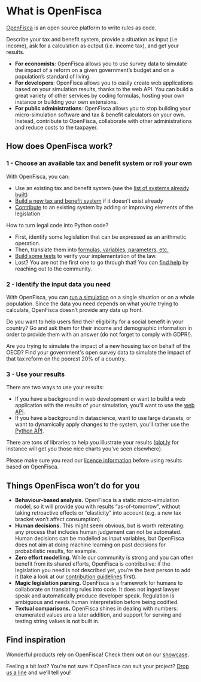 # <i class="fas fa-home"></i> What is OpenFisca

[OpenFisca](https://openfisca.org) is an open source platform to write rules as code.

Describe your tax and benefit system, provide a situation as input (i.e income), ask for a calculation as output (i.e. income tax), and get your results.

* **For economists**: OpenFisca allows you to use survey data to simulate the impact of a  reform on a given government’s budget and on a population’s standard of living.
* **For developers**: OpenFisca allows you to easily create web applications based on your simulation results, thanks to the web API. You can build a great variety of other services by coding formulas, hosting your own instance or building your own extensions.
* **For public administrations**: OpenFisca allows you to stop building your micro-simulation software and tax & benefit calculators on your own. Instead, contribute to OpenFisca, collaborate with other administrations and reduce costs to the taxpayer.

## How does OpenFisca work?

### 1 - Choose an available tax and benefit system or roll your own

With OpenFisca, you can:
* Use an existing tax and benefit system (see the [list of systems already built](https://openfisca.org/en/countries/))
* [Build a new tax and benefit system](coding-the-legislation/bootstrapping_a_new_country_package.md) if it doesn’t exist already
* [Contribute](contribute/index.md) to an existing system by adding or improving elements of the legislation

How to turn legal code into Python code?

* First, identify some legislation that can be expressed as an arithmetic operation.
* Then, translate them into [formulas, variables, parameters, etc.](coding-the-legislation/index.md)
* [Build some tests](coding-the-legislation/writing_yaml_tests.md) to verify your implementation of the law.
* Lost? You are not the first one to go through that! You can [find help](find-help.md) by reaching out to the community.

### 2 - Identify the input data you need

With OpenFisca, you can [run a simulation](simulate/index.md) on a single situation or on a whole population. Since the data you need depends on what you’re trying to calculate, OpenFisca doesn’t provide any data up front.

Do you want to help users find their eligibility for a social benefit in your country? Go and ask them for their income and demographic information in order to provide them with an answer (do not forget to comply with GDPR!).

Are you trying to simulate the impact of a new housing tax on behalf of the OECD? Find your government's open survey data to simulate the impact of that tax reform on the poorest 20% of a country.

### 3 - Use your results

There are two ways to use your results:

* If you have a background in web development or want to build a web application with the results of your simulation, you’ll want to use the [web API](openfisca-web-api/index.md).
* If you have a background in datascience, want to use large datasets, or want to dynamically apply changes to the system, you’ll rather use the [Python API](openfisca-python-api/index.md).

There are tons of libraries to help you illustrate your results ([plot.ly](https://plot.ly) for instance will get you those nice charts you’ve seen elsewhere).

Please make sure you read our [licence information](licence.md) before using results based on OpenFisca.

## Things OpenFisca won’t do for you

* **Behaviour-based analysis.** OpenFisca is a static micro-simulation model, so it will provide you with results “as-of-tomorrow”, without taking retroactive effects or “elasticity” into account (e.g. a new tax bracket won’t affect consumption).
* **Human decisions.** This might seem obvious, but is worth reiterating: any process that includes human judgement can not be automated. Human decisions can be modelled as input variables, but OpenFisca does not aim at doing machine learning on past decisions for probabilistic results, for example.
* **Zero effort modelling.** While our community is strong and you can often benefit from its shared efforts, OpenFisca is contributive: if the legislation you need is not described yet, you’re the best person to add it (take a look at our [contribution guidelines](contribute/index.md) first).
* **Magic legislation parsing.** OpenFisca is a framework for humans to collaborate on translating rules into code. It does not ingest lawyer speak and automatically produce developer speak. Regulation is ambiguous and needs human interpretation before being codified.
* **Textual comparisons.** OpenFisca shines in dealing with numbers: enumerated values are a later addition, and support for serving and testing string values is not built in.

## Find inspiration

Wonderful products rely on OpenFisca! Check them out on our [showcase](https://fr.openfisca.org/showcase/).

Feeling a bit lost? You’re not sure if OpenFisca can suit your project? [Drop us a line](mailto:contact@openfisca.org) and we’ll tell you!
